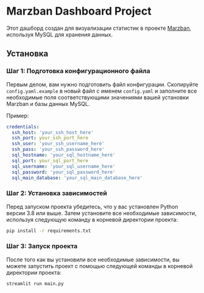 # Marzban Dashboard Project

Этот дашборд создан для визуализации статистик в проекте [Marzban](https://github.com/Gozargah/Marzban), используя MySQL для хранения данных.

## Установка

### Шаг 1: Подготовка конфигурационного файла

Первым делом, вам нужно подготовить файл конфигурации. Скопируйте `config.yaml.example` в новый файл с именем `config.yaml` и заполните все необходимые поля соответствующими значениями вашей установки Marzban и базы данных MySQL.

Пример:

```yaml
credentials:
  ssh_host: 'your_ssh_host_here'
  ssh_port: your_ssh_port_here
  ssh_user: 'your_ssh_username_here'
  ssh_pass: 'your_ssh_password_here'
  sql_hostname: 'your_sql_hostname_here'
  sql_port: your_sql_port_here
  sql_username: 'your_sql_username_here'
  sql_password: 'your_sql_password_here'
  sql_main_database: 'your_sql_main_database_here'
```
### Шаг 2: Установка зависимостей

Перед запуском проекта убедитесь, что у вас установлен Python версии 3.8 или выше. Затем установите все необходимые зависимости, используя следующую команду в корневой директории проекта:

```sh
pip install -r requirements.txt
```
### Шаг 3: Запуск проекта

После того как вы установили все необходимые зависимости, вы можете запустить проект с помощью следующей команды в корневой директории проекта:

```sh
streamlit run main.py
```

